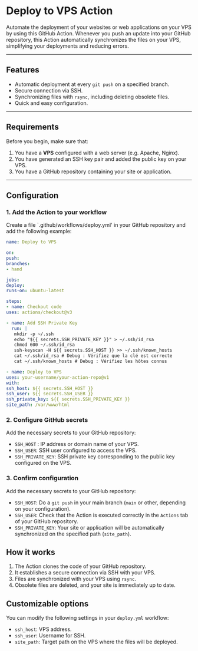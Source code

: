 # Deploy to VPS Action

Automate the deployment of your websites or web applications on your VPS by using this GitHub Action. Whenever you push an update into your GitHub repository, this Action automatically synchronizes the files on your VPS, simplifying your deployments and reducing errors.

---

## **Features**
- Automatic deployment at every `git push` on a specified branch.
- Secure connection via SSH.
- Synchronizing files with `rsync`, including deleting obsolete files.
- Quick and easy configuration.

---

## **Requirements**
Before you begin, make sure that:
1. You have a **VPS** configured with a web server (e.g. Apache, Nginx).
2. You have generated an SSH key pair and added the public key on your VPS.
3. You have a GitHub repository containing your site or application.

---

## **Configuration**

### 1. Add the Action to your workflow
Create a file `.github/workflows/deploy.yml' in your GitHub repository and add the following example:

```yaml
name: Deploy to VPS

on:
push:
branches:
- hand

jobs:
deploy:
runs-on: ubuntu-latest

steps:
- name: Checkout code
uses: actions/checkout@v3

- name: Add SSH Private Key
  run: |
   mkdir -p ~/.ssh
   echo "${{ secrets.SSH_PRIVATE_KEY }}" > ~/.ssh/id_rsa
   chmod 600 ~/.ssh/id_rsa
   ssh-keyscan -H ${{ secrets.SSH_HOST }} >> ~/.ssh/known_hosts
   cat ~/.ssh/id_rsa # Debug : Vérifiez que la clé est correcte
   cat ~/.ssh/known_hosts # Debug : Vérifiez les hôtes connus

- name: Deploy to VPS
uses: your-username/your-action-repo@v1
with:
ssh_host: ${{ secrets.SSH_HOST }}
ssh_user: ${{ secrets.SSH_USER }}
ssh_private_key: ${{ secrets.SSH_PRIVATE_KEY }}
site_path: /var/www/html
```

### 2. Configure GitHub secrets

Add the necessary secrets to your GitHub repository:

- `SSH_HOST` : IP address or domain name of your VPS.
- `SSH_USER`: SSH user configured to access the VPS.
- `SSH_PRIVATE_KEY`: SSH private key corresponding to the public key configured on the VPS.

### 3. Confirm configuration

Add the necessary secrets to your GitHub repository:

- `SSH_HOST`: Do a `git push` in your main branch (`main` or other, depending on your configuration).
- `SSH_USER`: Check that the Action is executed correctly in the `Actions` tab of your GitHub repository.
- `SSH_PRIVATE_KEY`: Your site or application will be automatically synchronized on the specified path (`site_path`).

## **How it works**

1. The Action clones the code of your GitHub repository.
2. It establishes a secure connection via SSH with your VPS.
3. Files are synchronized with your VPS using `rsync`.
4. Obsolete files are deleted, and your site is immediately up to date.

## **Customizable options**

You can modify the following settings in your `deploy.yml` workflow:

- `ssh_host`: VPS address.
- `ssh_user`: Username for SSH.
- `site_path`: Target path on the VPS where the files will be deployed.
